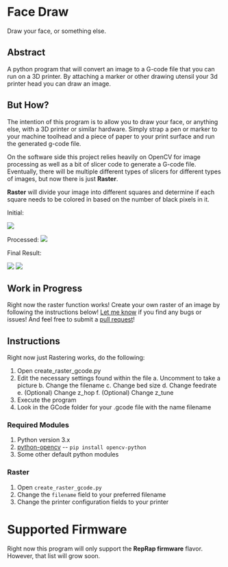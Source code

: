 # Face Draw
Draw your face, or something else.

## Abstract
A python program that will convert an image to a G-code file that you can run on a 3D printer. By attaching a marker or other drawing utensil
your 3d printer head you can draw an image.

## But How?
The intention of this program is to allow you to draw your face, or anything else, with a 3D printer or similar hardware. Simply strap a pen or marker
to your machine toolhead and a piece of paper to your print surface and run the generated g-code file.

On the software side this project relies heavily on OpenCV for image processing as well as a bit of slicer code to generate a G-code file. 
Eventually, there will be multiple different types of slicers for different types of images, but now there is just **Raster**.

**Raster** will divide your image into different squares and determine if each square needs to be colored in based on the number
of black pixels in it.

Initial:

![](./images/initial.png)

Processed:
![](./images/processed.png)


Final Result:

![](./images/final_result.jpg)
![](./images/another_final_result.jpeg)

## Work in Progress
Right now the raster function works! Create your own raster of an image by following the instructions below!
[Let me know](https://github.com/flipthedog/FaceDraw/issues) if you find any bugs or issues! And feel free to submit a [pull
request](https://github.com/flipthedog/FaceDraw/pulls)!

## Instructions
Right now just Rastering works, do the following:
1. Open create_raster_gcode.py
2. Edit the necessary settings found within the file
    a. Uncomment to take a picture
    b. Change the filename
    c. Change bed size
    d. Change feedrate
    e. (Optional) Change z_hop
    f. (Optional) Change z_tune
3. Execute the program
4. Look in the GCode folder for your .gcode file with the name filename

### Required Modules
1. Python version 3.x
2. [python-opencv](https://github.com/skvark/opencv-python) --  `pip install opencv-python`
3. Some other default python modules

### Raster
1. Open `create_raster_gcode.py`
2. Change the `filename` field to your preferred filename
3. Change the printer configuration fields to your printer

# Supported Firmware
Right now this program will only support the **RepRap firmware** flavor. However, that list will grow soon.

